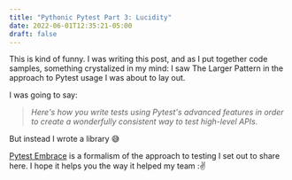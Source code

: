 ```yaml
---
title: "Pythonic Pytest Part 3: Lucidity"
date: 2022-06-01T12:35:21-05:00
draft: false
---
```


This is kind of funny. I was writing this post, and as I put together code samples, something crystalized in my mind: I saw The Larger Pattern in the approach to Pytest usage I was about to lay out.

I was going to say:

> _Here's how you write tests using Pytest's advanced features in order to create a wonderfully consistent way to test high-level APIs._

But instead I wrote a library 😅

[Pytest Embrace](https://ainsleymcgrath.github.io/pytest-embrace/) is a formalism of the approach to testing I set out to share here. I hope it helps you the way it helped my team ::v:
